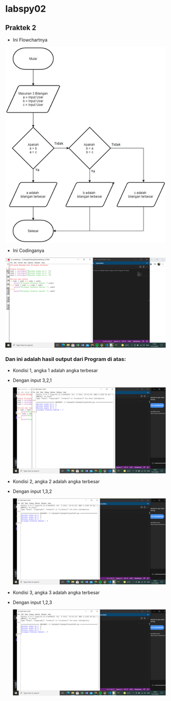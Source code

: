 # labspy02
## Praktek 2
- Ini Flowchartnya <p>

![Gambar 1](screenshot/flowchart.jpg)

- Ini Codinganya <p>

![Gambar 2](screenshot/ss1.png)

### Dan ini adalah hasil output dari Program di atas:
- Kondisi 1, angka 1 adalah angka terbesar<p>
- Dengan input 3,2,1<p>
![Gambar 3](screenshot/ss2.png)

- Kondisi 2, angka 2 adalah angka terbesar<p>
- Dengan input 1,3,2<p>
![Gambar 4](screenshot/ss3.png)

- Kondisi 3, angka 3 adalah angka terbesar<p>
- Dengan input 1,2,3<p>
![Gambar 5](screenshot/ss4.png)